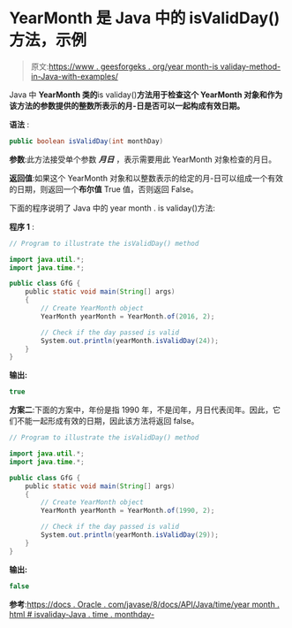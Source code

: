 # YearMonth 是 Java 中的 isValidDay()方法，示例

> 原文:[https://www . geesforgeks . org/year month-is validay-method-in-Java-with-examples/](https://www.geeksforgeeks.org/yearmonth-isvalidday-method-in-java-with-examples/)

Java 中 **YearMonth 类的**is validay()**方法用于检查这个 YearMonth 对象和作为该方法的参数提供的整数所表示的月-日是否可以一起构成有效日期。**

**语法** :

```java
public boolean isValidDay(int monthDay)

```

**参数**:此方法接受单个参数 ***月日*** ，表示需要用此 YearMonth 对象检查的月日。

**返回值**:如果这个 YearMonth 对象和以整数表示的给定的月-日可以组成一个有效的日期，则返回一个**布尔值** True 值，否则返回 False。

下面的程序说明了 Java 中的 year month . is validay()方法:

**程序 1** :

```java
// Program to illustrate the isValidDay() method

import java.util.*;
import java.time.*;

public class GfG {
    public static void main(String[] args)
    {
        // Create YearMonth object
        YearMonth yearMonth = YearMonth.of(2016, 2);

        // Check if the day passed is valid
        System.out.println(yearMonth.isValidDay(24));
    }
}
```

**输出:**

```java
true

```

**方案二**:下面的方案中，年份是指 1990 年，不是闰年，月日代表闰年。因此，它们不能一起形成有效的日期，因此该方法将返回 false。

```java
// Program to illustrate the isValidDay() method

import java.util.*;
import java.time.*;

public class GfG {
    public static void main(String[] args)
    {
        // Create YearMonth object
        YearMonth yearMonth = YearMonth.of(1990, 2);

        // Check if the day passed is valid
        System.out.println(yearMonth.isValidDay(29));
    }
}
```

**输出:**

```java
false

```

**参考**:[https://docs . Oracle . com/javase/8/docs/API/Java/time/year month . html # isvaliday-Java . time . monthday-](https://docs.oracle.com/javase/8/docs/api/java/time/Year.html#isValidMonthDay-java.time.MonthDay-)